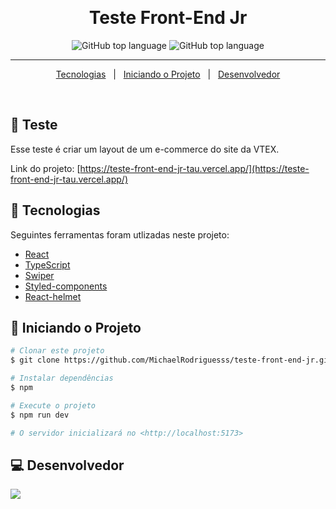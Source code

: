 &#xa0;

<h1 align="center">Teste Front-End Jr</h1>

<p align="center">
 <img alt="GitHub top language" src="https://img.shields.io/github/languages/top/Rodrigodeveloperjr/teste-front-end-jr?color=56BEB8&logo=typescript">

  <img alt="GitHub top language" src="https://img.shields.io/badge/react-18.2.0-blue">
<hr>

<p align="center">
  <a href="#rocket-Tecnologias">Tecnologias</a> &#xa0; | &#xa0;
  <a href="#checkered_flag-iniciando-o-projeto">Iniciando o Projeto</a> &#xa0; | &#xa0;
  <a href="#computer-desenvolvedor">Desenvolvedor</a>
</p>

<br>

## :dart: Teste

Esse teste é criar um layout de um e-commerce do site da VTEX.

Link do projeto: [https://teste-front-end-jr-tau.vercel.app/](https://teste-front-end-jr-tau.vercel.app/)

## :rocket: Tecnologias

Seguintes ferramentas foram utlizadas neste projeto:

- [React](https://pt-br.reactjs.org/)
- [TypeScript](https://www.typescriptlang.org/)
- [Swiper](https://swiperjs.com/swiper-api/)
- [Styled-components](https://styled-components.com/)
- [React-helmet](https://github.com/nfl/react-helmet/)

## :checkered_flag: Iniciando o Projeto

```bash
# Clonar este projeto
$ git clone https://github.com/MichaelRodriguesss/teste-front-end-jr.git

# Instalar dependências
$ npm

# Execute o projeto
$ npm run dev

# O servidor inicializará no <http://localhost:5173>
```

## :computer: Desenvolvedor

<div>
	<a href="https://www.linkedin.com/in/michael-rodrigues12/">
		<img src="https://img.shields.io/badge/-LinkedIn-%230077B5?style=for-the-badge&logo=linkedin&logoColor=white">
	</a>
</div>
